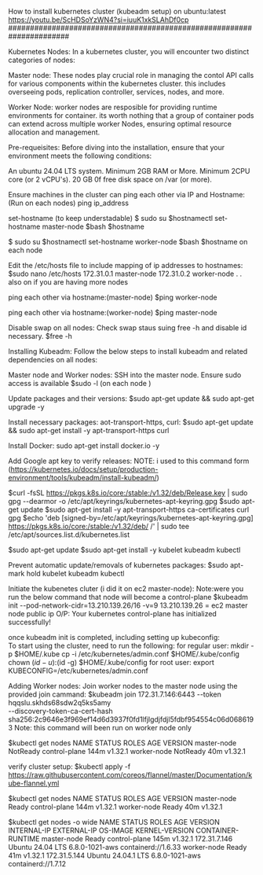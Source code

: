How to install kubernetes cluster (kubeadm setup) on ubuntu:latest
https://youtu.be/ScHDSoYzWN4?si=iuuK1xkSLAhDf0cp
######################################################################

Kubernetes Nodes:
In a kubernetes cluster, you will encounter two distinct categories of nodes:

Master node: These nodes play crucial role in managing the contol API calls for various components within the kubernetes
cluster. this includes overseeing pods, replication controller, services, nodes, and more. 

Worker Node: worker nodes are resposible for providing runtime environments for container. 
its worth nothing that a group of container pods can extend across multiple worker Nodes, ensuring optimal resource allocation and management.

Pre-requeisites:
Before diving into the installation, ensure that your environment meets the following conditions:

An ubuntu 24.04 LTS system.
Minimum 2GB RAM or More.
Minimum 2CPU core (or 2 vCPU's).
20 GB 0f free disk space on /var (or more).

Ensure machines in the cluster can ping each other via IP and Hostname: (Run on each nodes)
ping ip_address

set-hostname (to keep understadable)
$ sudo su 
$hostnamectl set-hostname master-node
$bash
$hostname 

$ sudo su 
$hostnamectl set-hostname worker-node
$bash
$hostname 
on each node 

Edit the /etc/hosts file  to include mapping of ip addresses to hostnames:
$sudo nano /etc/hosts 
172.31.0.1 master-node
172.31.0.2 worker-node
.
.
also on if you are having more nodes

ping each other via hostname:(master-node)
$ping worker-node

ping each other via hostname:(worker-node)
$ping master-node

Disable swap on all nodes:
Check swap staus suing free -h and disable id necessary.
$free -h

Installing Kubeadm:
Follow the below steps to install kubeadm and related dependencies on all nodes:

Master node and Worker nodes:
SSH into the master node.
Ensure sudo access is available
$sudo -l  (on each node )

Update packages and their versions:
$sudo apt-get update && sudo apt-get upgrade -y 

Install necessary packages: aot-transport-https, curl:
$sudo apt-get update && sudo apt-get install -y apt-transport-https curl 

Install Docker:
sudo apt-get install docker.io -y

Add Google apt key to verify releases:
NOTE: i used to this command form (https://kubernetes.io/docs/setup/production-environment/tools/kubeadm/install-kubeadm/)

$curl -fsSL https://pkgs.k8s.io/core:/stable:/v1.32/deb/Release.key | sudo gpg --dearmor -o /etc/apt/keyrings/kubernetes-apt-keyring.gpg
$sudo apt-get update
$sudo apt-get install -y apt-transport-https ca-certificates curl gpg
$echo 'deb [signed-by=/etc/apt/keyrings/kubernetes-apt-keyring.gpg] https://pkgs.k8s.io/core:/stable:/v1.32/deb/ /' | sudo tee /etc/apt/sources.list.d/kubernetes.list

$sudo apt-get update
$sudo apt-get install -y kubelet kubeadm kubectl

Prevent automatic update/removals of kubernetes packages:
$sudo apt-mark hold kubelet kubeadm kubectl


Initiate the kubenetes cluter (i did it on ec2 master-node):
Note:were you run the below command that node will become a control-plane 
$kubeadm init --pod-network-cidr=13.210.139.26/16 -v=9
13.210.139.26 = ec2 master node public ip
 O/P: Your kubernetes control-plane has initialized successfully!
	
once kubeadm init is completed, including setting up kubeconfig:	
To start using the cluster, need to run the following:
for regular user:
	mkdir -p $HOME/.kube
	cp -i /etc/kubernetes/admin.conf $HOME/.kube/config
	chown $(id -u):$(id -g) $HOME/.kube/config
for root user:
	export KUBECONFIG=/etc/kubernetes/admin.conf

Adding Worker nodes:
Join worker nodes to the master node using the provided join cammand:
$kubeadm join 172.31.7.146:6443 --token hqqslu.skhds68sdw2q5ks5amy \
        --discovery-token-ca-cert-hash sha256:2c9646e3f969ef14d6d3937f0fd1lfjlgdjfdjl5fdbf954554c06d0686193
Note: this command will been run on worker node only 

$kubectl get nodes 
NAME          STATUS   ROLES           AGE    VERSION
master-node   NotReady    control-plane   144m   v1.32.1
worker-node   NotReady    <none>          40m    v1.32.1

verify cluster setup:
$kubectl apply -f https://raw.githubusercontent.com/coreos/flannel/master/Documentation/kube-flannel.yml

$kubectl get nodes 
NAME          STATUS   ROLES           AGE    VERSION
master-node   Ready    control-plane   144m   v1.32.1
worker-node   Ready    <none>          40m    v1.32.1

$kubectl get nodes -o wide 
NAME          STATUS   ROLES           AGE    VERSION   INTERNAL-IP    EXTERNAL-IP   OS-IMAGE             KERNEL-VERSION   CONTAINER-RUNTIME
master-node   Ready    control-plane   145m   v1.32.1   172.31.7.146   <none>        Ubuntu 24.04 LTS     6.8.0-1021-aws   containerd://1.6.33
worker-node   Ready    <none>          41m    v1.32.1   172.31.5.144   <none>        Ubuntu 24.04.1 LTS   6.8.0-1021-aws   containerd://1.7.12
